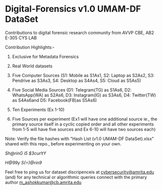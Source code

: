 # Digital-Forensics v1.0 UMAM-DF DataSet
Contributions to digital forensic research community from AVVP CBE, AB2 E-305 CYS LAB 

Contribution Highlights:-

1. Exclusive for Metadata Forensics

2. Real World datasets

3. Five Computer Sources 
(S1: Mobile as S1As1, S2: Laptop as S2As2, S3: Pendrive as S3As3, S4: Desktop as S4As4, S5: Cloud as S5As5)

4. Five Social Media Sources 
(D1: Telegram(TG) as S1As6, D2: WhatsApp(WA) as S2As6, D3: Instagram(IG) as S3As6, D4: Twitter(TW) as S4As6and D5: Facebook(FB)as S5As6)

5. Ten Experiments (Ex 1-10)

6. Five Sources per experiment (Ex1 will have one additional source ie., the primary source itself in a cyclic copied order and all other experiments from 1-5 will have five sources and Ex 6-10 will have two sources each)


Note: Verify the file hashes with "Hash List (v1.0 UMAM-DF DataSet).xlsx" shared with this repo., before experimenting on your own.


*Sh@rinG i5 $3cur!tY*

*H@99y S(=)@rin9*

Feel free to ping us for dataset discripenceis at cybersecurity@amrita.edu (and) for any technical or algorithmic queries connect with the primary author m_ashokkumar@cb.amrita.edu
